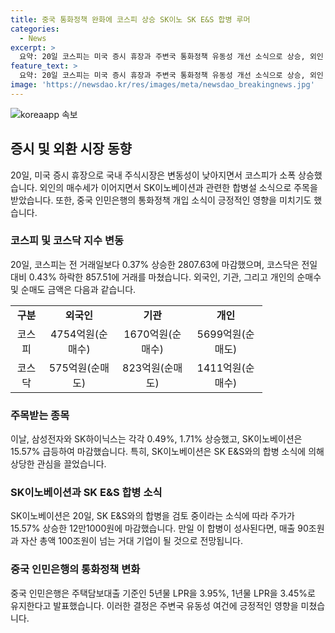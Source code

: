 ```yaml
---
title: 중국 통화정책 완화에 코스피 상승 SK이노 SK E&S 합병 루머
categories:
  - News
excerpt: >
  요약: 20일 코스피는 미국 증시 휴장과 주변국 통화정책 유동성 개선 소식으로 상승, 외인 순매수에 영향을 받았고 삼성전자, SK하이닉스의 상승세도 이어졌다. SK이노베이션은 SK E&S와의 합병설 소식에 16% 급등했고, SK그룹 관련 주식들은 관심을 끌었다. 중국 인민은행의 통화정책도 영향을 미쳤다. SK이노베이션은 합병 소문에 대해 구체적 결정은 없다고 밝혔으며, 만일 합병이 이뤄진다면 90조원 이상의 기업이 될 전망이다.
feature_text: >
  요약: 20일 코스피는 미국 증시 휴장과 주변국 통화정책 유동성 개선 소식으로 상승, 외인 순매수에 영향을 받았고 삼성전자, SK하이닉스의 상승세도 이어졌다. SK이노베이션은 SK E&S와의 합병설 소식에 16% 급등했고, SK그룹 관련 주식들은 관심을 끌었다. 중국 인민은행의 통화정책도 영향을 미쳤다. SK이노베이션은 합병 소문에 대해 구체적 결정은 없다고 밝혔으며, 만일 합병이 이뤄진다면 90조원 이상의 기업이 될 전망이다.
image: 'https://newsdao.kr/res/images/meta/newsdao_breakingnews.jpg'
---
```


<p><img src="https://newsdao.kr/res/images/meta/newsdao_breakingnews.jpg" alt="koreaapp 속보" /></p>

<h2 data-ke-size="size26">증시 및 외환 시장 동향</h2>

<p data-ke-size="size16">20일, 미국 증시 휴장으로 국내 주식시장은 변동성이 낮아지면서 코스피가 소폭 상승했습니다. 외인의 매수세가 이어지면서 SK이노베이션과 관련한 합병설 소식으로 주목을 받았습니다. 또한, 중국 인민은행의 통화정책 개입 소식이 긍정적인 영향을 미치기도 했습니다.</p>

<h3>코스피 및 코스닥 지수 변동</h3>

<p data-ke-size="size16">20일, 코스피는 전 거래일보다 0.37% 상승한 2807.63에 마감했으며, 코스닥은 전일 대비 0.43% 하락한 857.51에 거래를 마쳤습니다. 외국인, 기관, 그리고 개인의 순매수 및 순매도 금액은 다음과 같습니다.</p>

<table style="width: 80%;">
<tbody>
<tr>
<td style="text-align: center; height: 17px;"><b>구분</b></td>
<td style="text-align: center; height: 17px;"><b>외국인</b></td>
<td style="text-align: center; height: 17px;"><b>기관</b></td>
<td style="text-align: center; height: 17px;"><b>개인</b></td>
</tr>
<tr>
<td style="text-align: center; height: 17px;">코스피</td>
<td style="text-align: center; height: 17px;">4754억원(순매수)</td>
<td style="text-align: center; height: 17px;">1670억원(순매수)</td>
<td style="text-align: center; height: 17px;">5699억원(순매도)</td>
</tr>
<tr>
<td style="text-align: center; height: 17px;">코스닥</td>
<td style="text-align: center; height: 17px;">575억원(순매도)</td>
<td style="text-align: center; height: 17px;">823억원(순매도)</td>
<td style="text-align: center; height: 17px;">1411억원(순매수)</td>
</tr>
</tbody>
</table>

<h3>주목받는 종목</h3>

<p data-ke-size="size16">이날, 삼성전자와 SK하이닉스는 각각 0.49%, 1.71% 상승했고, SK이노베이션은 15.57% 급등하여 마감했습니다. 특히, SK이노베이션은 SK E&S와의 합병 소식에 의해 상당한 관심을 끌었습니다.</p>

<h3>SK이노베이션과 SK E&S 합병 소식</h3>

<p data-ke-size="size16">SK이노베이션은 20일, SK E&S와의 합병을 검토 중이라는 소식에 따라 주가가 15.57% 상승한 12만1000원에 마감했습니다. 만일 이 합병이 성사된다면, 매출 90조원과 자산 총액 100조원이 넘는 거대 기업이 될 것으로 전망됩니다.</p>

<h3>중국 인민은행의 통화정책 변화</h3>

<p data-ke-size="size16">중국 인민은행은 주택담보대출 기준인 5년물 LPR을 3.95%, 1년물 LPR을 3.45%로 유지한다고 발표했습니다. 이러한 결정은 주변국 유동성 여건에 긍정적인 영향을 미쳤습니다.</p>

